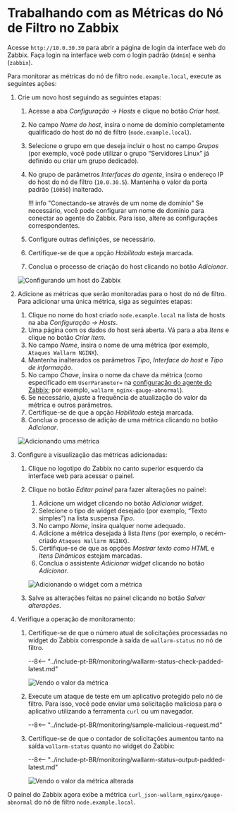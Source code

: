 [img-zabbix-hosts]:           ../../images/monitoring/zabbix-hosts.png
[img-zabbix-items]:           ../../images/monitoring/zabbix-items.png
[img-zabbix-widget]:          ../../images/monitoring/zabbix-widget.png
[img-global-view-0]:          ../../images/monitoring/global-view-0-value.png
[img-global-view-16]:         ../../images/monitoring/global-view-16-value.png

[doc-zabbix-parameters]:      collectd-zabbix.md#4-add-custom-parameters-to-the-zabbix-agent-configuration-file-on-the-filter-node-host-to-get-the-metrics-you-need

# Trabalhando com as Métricas do Nó de Filtro no Zabbix

Acesse `http://10.0.30.30` para abrir a página de login da interface web do Zabbix. Faça login na interface web com o login padrão (`Admin`) e senha (`zabbix`).

Para monitorar as métricas do nó de filtro `node.example.local`, execute as seguintes ações:

1. Crie um novo host seguindo as seguintes etapas:
    1. Acesse a aba *Configuração → Hosts* e clique no botão *Criar host*.
    2. No campo *Nome do host*, insira o nome de domínio completamente qualificado do host do nó de filtro (`node.example.local`).
    3. Selecione o grupo em que deseja incluir o host no campo *Grupos* (por exemplo, você pode utilizar o grupo “Servidores Linux” já definido ou criar um grupo dedicado).
    4. No grupo de parâmetros *Interfaces do agente*, insira o endereço IP do host do nó de filtro (`10.0.30.5`). Mantenha o valor da porta padrão (`10050`) inalterado.
        
        !!! info "Conectando-se através de um nome de domínio"
            Se necessário, você pode configurar um nome de domínio para conectar ao agente do Zabbix. Para isso, altere as configurações correspondentes.
        
    5. Configure outras definições, se necessário.
    6. Certifique-se de que a opção *Habilitado* esteja marcada.
    7. Conclua o processo de criação do host clicando no botão *Adicionar*.
    
    ![Configurando um host do Zabbix][img-zabbix-hosts]
   
2. Adicione as métricas que serão monitoradas para o host do nó de filtro. Para adicionar uma única métrica, siga as seguintes etapas:
    1. Clique no nome do host criado `node.example.local` na lista de hosts na aba *Configuração → Hosts*.
    2. Uma página com os dados do host será aberta. Vá para a aba *Itens* e clique no botão *Criar item*.
    3. No campo *Nome*, insira o nome de uma métrica (por exemplo, `Ataques Wallarm NGINX`).
    4. Mantenha inalterados os parâmetros *Tipo*, *Interface do host* e *Tipo de informação*.
    5. No campo *Chave*, insira o nome da chave da métrica (como especificado em `UserParameter=` na [configuração do agente do Zabbix][doc-zabbix-parameters]; por exemplo, `wallarm_nginx-gauge-abnormal`).
    6. Se necessário, ajuste a frequência de atualização do valor da métrica e outros parâmetros. 
    7. Certifique-se de que a opção *Habilitado* esteja marcada.
    8. Conclua o processo de adição de uma métrica clicando no botão *Adicionar*.
  
    ![Adicionando uma métrica][img-zabbix-items]

3. Configure a visualização das métricas adicionadas:
    1. Clique no logotipo do Zabbix no canto superior esquerdo da interface web para acessar o painel.
    2. Clique no botão *Editar painel* para fazer alterações no painel:
        1. Adicione um widget clicando no botão *Adicionar widget*.
        2. Selecione o tipo de widget desejado (por exemplo, “Texto simples”) na lista suspensa *Tipo*.
        3. No campo *Nome*, insira qualquer nome adequado.
        4. Adicione a métrica desejada à lista *Itens* (por exemplo, o recém-criado `Ataques Wallarm NGINX`).
        5. Certifique-se de que as opções *Mostrar texto como HTML* e *Itens Dinâmicos* estejam marcadas.
        6. Conclua o assistente *Adicionar widget* clicando no botão *Adicionar*.
        
        ![Adicionando o widget com a métrica][img-zabbix-widget]
      
    3. Salve as alterações feitas no painel clicando no botão *Salvar alterações*.

4. Verifique a operação de monitoramento: 
    1. Certifique-se de que o número atual de solicitações processadas no widget do Zabbix corresponde à saída de `wallarm-status` no nó de filtro.
    
        --8<-- "../include-pt-BR/monitoring/wallarm-status-check-padded-latest.md"

        ![Vendo o valor da métrica][img-global-view-0]

    2. Execute um ataque de teste em um aplicativo protegido pelo nó de filtro. Para isso, você pode enviar uma solicitação maliciosa para o aplicativo utilizando a ferramenta `curl` ou um navegador.
        
        --8<-- "../include-pt-BR/monitoring/sample-malicious-request.md"
       
    3. Certifique-se de que o contador de solicitações aumentou tanto na saída `wallarm-status` quanto no widget do Zabbix:
    
        --8<-- "../include-pt-BR/monitoring/wallarm-status-output-padded-latest.md"

        ![Vendo o valor da métrica alterada][img-global-view-16]

O painel do Zabbix agora exibe a métrica `curl_json-wallarm_nginx/gauge-abnormal` do nó de filtro `node.example.local`.